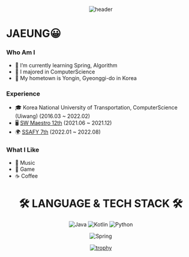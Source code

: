 
<div align="center">
  
![header](https://capsule-render.vercel.app/api?type=waving&&height=200&section=header&text=LeeJaeUng&fontSize=70&color=timeGradient&fontAlign=70&fontAlignY=40)
  
</div>

# JAEUNG😀
### Who Am I
- 🌱 I’m currently learning Spring, Algorithm
- 🥇 I majored in ComputerScience
- 🚅 My hometown is Yongin, Gyeonggi-do in Korea

### Experience
- 🎓 Korea National University of Transportation, ComputerScience (Uiwang) (2016.03 ~ 2022.02)
- 🖥 [SW Maestro 12th](https://www.swmaestro.org/sw/main/main.do) (2021.06 ~ 2021.12)
- 🌍 [SSAFY 7th](https://www.ssafy.com/ksp/jsp/swp/swpMain.jsp) (2022.01 ~ 2022.08)

### What I Like
- 🎵 Music
- 🔵 Game
- ☕ Coffee

<div align="center">
  
  
  
# 🛠 LANGUAGE &  TECH STACK 🛠

![Java](https://img.shields.io/badge/java-%23ED8B00.svg?style=for-the-badge&logo=java&logoColor=white)
![Kotlin](https://img.shields.io/badge/kotlin-%23a030e9.svg?style=for-the-badge&logo=java&logoColor=white)
![Python](https://img.shields.io/badge/python-3670A0?style=for-the-badge&logo=python&logoColor=ffdd54)

  
![Spring](https://img.shields.io/badge/spring-%236DB33F.svg?style=for-the-badge&logo=springboot&logoColor=white)

  
[![trophy](https://github-profile-trophy.vercel.app/?username=quid-0&row=1&theme=gruvbox)](https://github.com/ryo-ma/github-profile-trophy)
<!-- [![Top Langs](https://github-readme-stats.vercel.app/api/top-langs/?username=quid-0&layout=compact)](https://github.com/anuraghazra/github-readme-stats) -->
</div>



   
